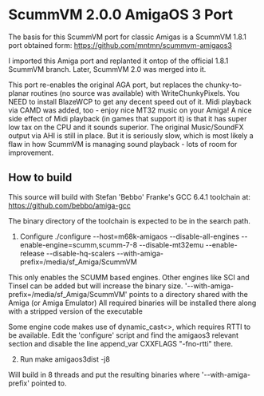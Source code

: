 # ScummVM 2.0.0 AmigaOS 3 Port

The basis for this ScummVM port for classic Amigas is a ScummVM 1.8.1 port obtained form:
https://github.com/mntmn/scummvm-amigaos3

I imported this Amiga port and replanted it ontop of the official 1.8.1 ScummVM branch.
Later, ScummVM 2.0 was merged into it.

This port re-enables the original AGA port, but replaces the chunky-to-planar routines (no source was available) with WriteChunkyPixels. You NEED to install BlazeWCP to get any decent speed out of it.
Midi playback via CAMD was added, too - enjoy nice MT32 music on your Amiga! A nice side effect of Midi playback (in games that support it) is that it has super low tax on the CPU and it sounds superior.
The original Music/SoundFX output via AHI is still in place. But it is seriously slow, which is most likely a flaw in how ScummVM is managing
sound playback - lots of room for improvement.

## How to build

This source will build with Stefan 'Bebbo' Franke's GCC 6.4.1 toolchain at: https://github.com/bebbo/amiga-gcc

The binary directory of the toolchain is expected to be in the search path.

1) Configure
./configure --host=m68k-amigaos --disable-all-engines --enable-engine=scumm,scumm-7-8 --disable-mt32emu --enable-release --disable-hq-scalers --with-amiga-prefix=/media/sf_Amiga/ScummVM

This only enables the SCUMM based engines. Other engines like SCI and Tinsel can be added but will increase the binary size.
'--with-amiga-prefix=/media/sf_Amiga/ScummVM'  points to a directory shared with the Amiga (or Amiga Emulator)
All required binaries will be installed there along with a stripped version of the executable

Some engine code makes use of dynamic_cast<>, which requires RTTI to be available. Edit the 'configure' script and find the
amigaos3 relevant section and disable the line
	append_var CXXFLAGS "-fno-rtti"
there.

2) Run
make amigaos3dist -j8

Will build in 8 threads and put the resulting binaries where '--with-amiga-prefix' pointed to.

